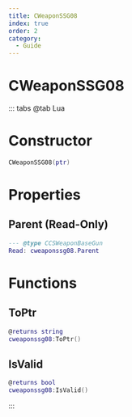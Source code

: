 ```yaml
---
title: CWeaponSSG08
index: true
order: 2
category:
  - Guide
---
```


# CWeaponSSG08

::: tabs
@tab Lua
# Constructor
```lua
CWeaponSSG08(ptr)
```
# Properties
## Parent (Read-Only)
```lua
--- @type CCSWeaponBaseGun
Read: cweaponssg08.Parent
```
# Functions
## ToPtr
```lua
@returns string
cweaponssg08:ToPtr()
```
## IsValid
```lua
@returns bool
cweaponssg08:IsValid()
```

:::